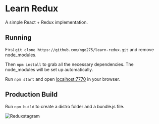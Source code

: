# Learn Redux

A simple React + Redux implementation.

## Running

First `git clone https://github.com/ngo275/learn-redux.git` and remove node_modules.

Then `npm install` to grab all the necessary dependencies. The node_modules will be set up automatically. 

Run `npm start` and open <localhost:7770> in your browser.

## Production Build

Run `npm build` to create a distro folder and a bundle.js file.


![Reduxstagram](https://s3-ap-northeast-1.amazonaws.com/ngo275.asset/reduxstagram.gif)

